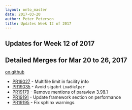 ```yaml
---
layout: onto_master
date: 2017-03-20
author: Peter Peterson
title: Updates Week 12 of 2017
---
```

Updates for Week 12 of 2017
---------------------------

Detailed Merges for Mar 20 to 26, 2017
--------------------------------------
[on github](https://github.com/mantidproject/mantid/pulls?q=is%3Apr+merged%3A2017-03-21..2017-03-26)

* [PR19027](https://github.com/mantidproject/mantid/pull/19027) - Multifile limit in facility info
* [PR19035](https://github.com/mantidproject/mantid/pull/19035) - Avoid sigabrt `LoadHelper`
* [PR19179](https://github.com/mantidproject/mantid/pull/19179) - Remove mentions of paraview 3.98.1
* [PR19191](https://github.com/mantidproject/mantid/pull/19191) - Update framework section on performance
* [PR19195](https://github.com/mantidproject/mantid/pull/19195) - Fix sphinx warnings
